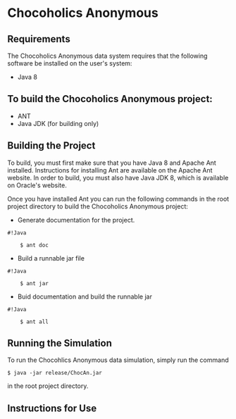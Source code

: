 # Chocoholics Anonymous

## Requirements

The Chocoholics Anonymous data system requires that the following software be installed on the user's system:

* Java 8
## To build the Chocoholics Anonymous project:

* ANT
* Java JDK (for building only)

## Building the Project

To build, you must first make sure that you have Java 8 and Apache Ant installed. Instructions for installing Ant are available on the Apache Ant website. In order to build, you must also have Java JDK 8, which is available on Oracle's website.

Once you have installed Ant you can run the following commands in the root project directory to build the Chocoholics Anonymous project:

* Generate documentation for the project.
   
```
#!Java

    $ ant doc
```

* Build a runnable jar file
    
```
#!Java

    $ ant jar
```

* Buid documentation and build the runnable jar
    
```
#!Java

    $ ant all
```

## Running the Simulation

To run the Chocohlics Anonymous data simulation, simply run the command

    $ java -jar release/ChocAn.jar

in the root project directory.

## Instructions for Use